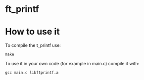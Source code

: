 # ft_printf

# How to use it
To compile the t_printf use:
```
make
```

To use it in your own code (for example in main.c) compile it with:
```
gcc main.c libftprintf.a
```
